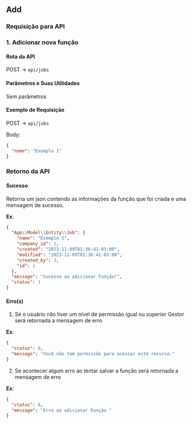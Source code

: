 ## Add

### Requisição para API

### 1. Adicionar nova função

#### Rota da API

POST -> `api/jobs`

#### Parâmetros e Suas Utilidades

Sem parâmetros

#### Exemplo de Requisição

POST -> `api/jobs`

Body:

```json
{
  "nome": "Exemplo 1"
}
```

### Retorno da API

#### Sucesso

Retorna um json contendo as informações da função que foi criada e uma mensagem de sucesso.

**Ex**:

```json
{
  "App\\Model\\Entity\\Job": {
    "name": "Exemplo 1",
    "company_id": 1,
    "created": "2023-11-09T01:36:42-03:00",
    "modified": "2023-11-09T01:36:42-03:00",
    "created_by": 3,
    "id": 1
  },
  "message": "Sucesso ao adicionar Função!",
  "status": 1
}
```

#### Erro(s)

1.  Se o usuário não tiver um nível de permissão igual ou superior Gestor será retornada a mensagem de erro

**Ex**:

```json
{
  "status": 0,
  "message": "Você não tem permissão para acessar este recurso."
}
```

2. Se acontecer algum erro ao tentar salvar a função será retornada a mensagem de erro

**Ex**:

```json
{
  "status": 0,
  "message": "Erro ao adicionar Função."
}
```
